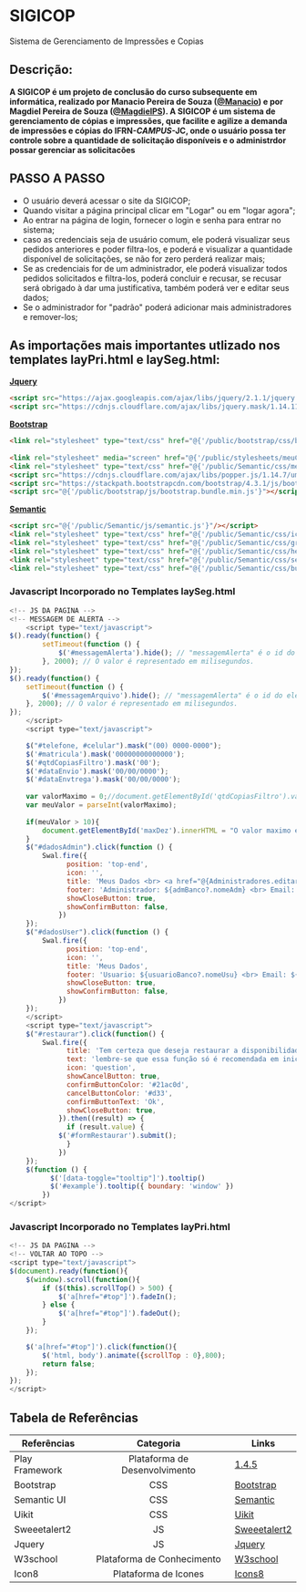 # SIGICOP
Sistema de Gerenciamento de Impressões e Copias

## Descrição:
**A SIGICOP é um projeto de conclusão do curso subsequente em informática,
 realizado por Manacio Pereira de Souza ([@Manacio](https://github.com/Manacio)) e por Magdiel Pereira de Souza ([@MagdielPS](https://github.com/MagdielPS)).
 A SIGICOP é um sistema de gerenciamento de cópias e impressões,
 que facilite e agilize a demanda de impressões e cópias do IFRN-*CAMPUS*-JC,
 onde o usuário possa ter controle sobre a quantidade de solicitação disponíveis e o administrdor possar gerenciar as solicitacões**

## PASSO A PASSO

* O usuário deverá acessar o site da SIGICOP;
* Quando visitar a página principal clicar em "Logar" ou em "logar agora";
* Ao entrar na página de login, fornecer o login e senha para entrar no sistema;
* caso as credenciais seja de usuário comum, ele poderá visualizar seus pedidos
 anteriores e poder filtra-los, e poderá e visualizar a quantidade disponível de 
solicitações, se não for zero perderá realizar mais;
* Se as credenciais for de um administrador, ele poderá visualizar todos pedidos 
solicitados e filtra-los, poderá concluir e recusar, se recusar será obrigado à dar uma justificativa,
 também poderá ver e editar seus dados;
* Se o administrador for "padrão" poderá adicionar mais administradores e remover-los;

## As importações mais importantes utlizado nos templates layPri.html e laySeg.html:

[**Jquery**](https://jquery.com/)
```html
<script src="https://ajax.googleapis.com/ajax/libs/jquery/2.1.1/jquery.min.js"></script>
<script src="https://cdnjs.cloudflare.com/ajax/libs/jquery.mask/1.14.11/jquery.mask.min.js"></script>
```

[**Bootstrap**](https://getbootstrap.com/docs/4.4/getting-started/introduction/)
```html
<link rel="stylesheet" type="text/css" href="@{'/public/bootstrap/css/bootstrap.css'}">
  
<link rel="stylesheet" media="screen" href="@{'/public/stylesheets/meuCss/cssPersonalizado.css'}">   
<link rel="stylesheet" type="text/css" href="@{'/public/Semantic/css/meuCss.css'}">
<script src="https://cdnjs.cloudflare.com/ajax/libs/popper.js/1.14.7/umd/popper.min.js" integrity="sha384-UO2eT0CpHqdSJQ6hJty5KVphtPhzWj9WO1clHTMGa3JDZwrnQq4sF86dIHNDz0W1" crossorigin="anonymous"></script>
<script src="https://stackpath.bootstrapcdn.com/bootstrap/4.3.1/js/bootstrap.min.js" integrity="sha384-JjSmVgyd0p3pXB1rRibZUAYoIIy6OrQ6VrjIEaFf/nJGzIxFDsf4x0xIM+B07jRM" crossorigin="anonymous"></script>
<script src="@{'/public/bootstrap/js/bootstrap.bundle.min.js'}"></script>
```

[**Semantic**](https://semantic-ui.com/introduction/getting-started.html)
```html
<script src="@{'/public/Semantic/js/semantic.js'}"/></script>
<link rel="stylesheet" type="text/css" href="@{'/public/Semantic/css/icon.css'}">
<link rel="stylesheet" type="text/css" href="@{'/public/Semantic/css/grid.css'}"><!-- rodape utilizar-->
<link rel="stylesheet" type="text/css" href="@{'/public/Semantic/css/header.css'}"><!-- utilizado em loginUser e logarAdm  -->
<link rel="stylesheet" type="text/css" href="@{'/public/Semantic/css/segment.css'}"><!-- rodape utilizar-->
<link rel="stylesheet" type="text/css" href="@{'/public/Semantic/css/button.css'}">
```
### Javascript Incorporado no Templates laySeg.html
```javascript
<!-- JS DA PAGINA -->
<!-- MESSAGEM DE ALERTA -->
	<script type="text/javascript">
$().ready(function() {
		setTimeout(function () {
			$('#messagemAlerta').hide(); // "messagemAlerta" é o id do elemento que seja manipular.
		}, 2000); // O valor é representado em milisegundos.
});
$().ready(function() {
	setTimeout(function () {
		$('#messagemArquivo').hide(); // "messagemAlerta" é o id do elemento que seja manipular.
	}, 2000); // O valor é representado em milisegundos.
});
	</script>
	<script type="text/javascript">

    $("#telefone, #celular").mask("(00) 0000-0000");
    $('#matricula').mask('00000000000000');
    $('#qtdCopiasFiltro').mask('00');
    $('#dataEnvio').mask('00/00/0000');
    $('#dataEnvtrega').mask('00/00/0000');
   
    var valorMaximo = 0;//document.getElementById('qtdCopiasFiltro').val();
    var meuValor = parseInt(valorMaximo);
    
    if(meuValor > 10){
    	document.getElementById('maxDez').innerHTML = "O valor maximo é 10";
    }
    $("#dadosAdmin").click(function () {
		Swal.fire({
			  position: 'top-end',
			  icon: '',
			  title: 'Meus Dados <br> <a href="@{Administradores.editar}" class="btn primary ml-5" style="background-color: #529fed;">Editar</a>',
			  footer: 'Administrador: ${admBanco?.nomeAdm} <br> Email: ${admBanco?.email} <br> #{if admBanco?.ultimoAcesso} Ultimo acesso: ${admBanco?.ultimoAcesso?.format("dd/MM/yyyy HH:mm:ss")} #{/if} ' ,
			  showCloseButton: true,
			  showConfirmButton: false,
			})
	});
    $("#dadosUser").click(function () {
		Swal.fire({
			  position: 'top-end',
			  icon: '',
			  title: 'Meus Dados',
			  footer: 'Usuario: ${usuarioBanco?.nomeUsu} <br> Email: ${usuarioBanco?.email} <br> #{if usuarioBanco?.ultimoAcessoUsu} Ultimo acesso: ${usuarioBanco?.ultimoAcessoUsu?.format("dd/MM/yyyy HH:mm:ss")} #{/if} <br> Quantidade de Copias disponiveis: ${usuarioBanco?.qtdDisponivel}' ,
			  showCloseButton: true,
			  showConfirmButton: false,
			})
	});
    </script>
    <script type="text/javascript">
	$("#restaurar").click(function() {
		Swal.fire({
			  title: 'Tem certeza que deseja restaurar a disponibilidade de solicitações de todos os usuários?',
			  text: 'lembre-se que essa função só é recomendada em inicio de cada mês',
			  icon: 'question',
			  showCancelButton: true,
			  confirmButtonColor: '#21ac0d',
			  cancelButtonColor: '#d33',
			  confirmButtonText: 'Ok',
			  showCloseButton: true,
			}).then((result) => {
			  if (result.value) {
			$('#formRestaurar').submit(); 
			  }
			})
	});
	$(function () {
		  $('[data-toggle="tooltip"]').tooltip()
		  $('#example').tooltip({ boundary: 'window' })
		})
</script>
```
### Javascript Incorporado no Templates layPri.html
```javascript
<!-- JS DA PAGINA -->
<!-- VOLTAR AO TOPO -->
<script type="text/javascript">
$(document).ready(function(){
    $(window).scroll(function(){
        if ($(this).scrollTop() > 500) {
            $('a[href="#top"]').fadeIn();
        } else {
            $('a[href="#top"]').fadeOut();
        }
    });

    $('a[href="#top"]').click(function(){
        $('html, body').animate({scrollTop : 0},800);
        return false;
    });
});
</script>    
```

## Tabela de Referências
Referências    | Categoria   | Links
-------------- | :---------: | ----
Play Framework | Plataforma de Desenvolvimento |  [1.4.5](https://www.playframework.com/documentation/1.4.x/home) 
Bootstrap      | CSS | [Bootstrap](https://getbootstrap.com/docs/4.4/getting-started/introduction/)
Semantic UI      | CSS |  [Semantic](https://semantic-ui.com/introduction/getting-started.html) 
Uikit          | CSS | [Uikit](https://getuikit.com/docs/introduction) 
Sweeetalert2     | JS |  [Sweeetalert2](https://sweetalert2.github.io/)
Jquery          | JS |  [Jquery](https://jquery.com/)
W3school       | Plataforma de Conhecimento |  [W3school](https://www.w3schools.com/)
Icon8          | Plataforma de Icones | [Icons8](https://icons8.com.br/icons)
 
